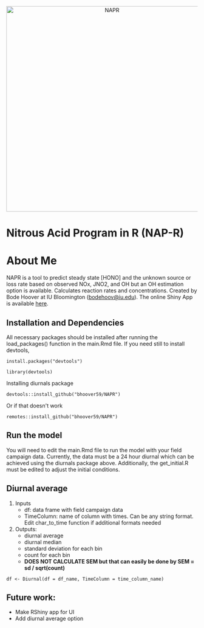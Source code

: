 <p align = "center">
<img width = "541" alt="NAPR" src = "https://user-images.githubusercontent.com/77543359/221993432-913307d5-5aba-4ddb-8c62-4e85a415a3ca.PNG">
</p>

# Nitrous Acid Program in R (NAP-R)
# About Me
NAPR is a  tool to predict steady state [HONO] and the unknown source or loss rate based on observed NOx, JNO2, and OH but an OH estimation option is available. Calculates reaction rates and concentrations. Created by Bode Hoover at IU Bloomington (bodehoov@iu.edu). The online Shiny App is available [here](url). 

## Installation and Dependencies
All necessary packages should be installed after running the load_packages() function in the main.Rmd file. If you need still to install devtools,
```
install.packages("devtools")
```
```
library(devtools)
```
Installing diurnals package
```
devtools::install_github("bhoover59/NAPR")
```
Or if that doesn't work
```
remotes::install_github("bhoover59/NAPR")
```

## Run the model
You will need to edit the main.Rmd file to run the model with your field campaign data. Currently, the data must be a 24 hour diurnal which can be achieved using the diurnals package above. Additionally, the get_initial.R must be edited to adjust the initial conditions. 

## Diurnal average
1. Inputs
   - df: data frame with field campaign data
   - TimeColumn: name of column with times. Can be any string format. Edit char_to_time function if additional formats needed
2. Outputs:
   - diurnal average
   - diurnal median
   - standard deviation for each bin
   - count for each bin
   - **DOES NOT CALCULATE SEM but that can easily be done by SEM = sd / sqrt(count)**
```
df <- Diurnal(df = df_name, TimeColumn = time_column_name)
```

## Future work:
   - Make RShiny app for UI
   - Add diurnal average option
